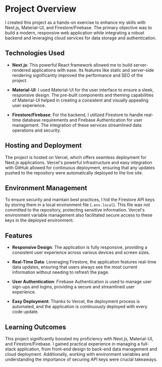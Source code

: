 # Project Overview

I created this project as a hands-on exercise to enhance my skills with Next.js, Material-UI, and Firestore/Firebase. The primary objective was to build a modern, responsive web application while integrating a robust backend and leveraging cloud services for data storage and authentication.

## Technologies Used

- **Next.js**: This powerful React framework allowed me to build server-rendered applications with ease. Its features like static and server-side rendering significantly improved the performance and SEO of the project.
  
- **Material-UI**: I used Material-UI for the user interface to ensure a sleek, responsive design. The pre-built components and theming capabilities of Material-UI helped in creating a consistent and visually appealing user experience.
  
- **Firestore/Firebase**: For the backend, I utilized Firestore to handle real-time database requirements and Firebase Authentication for user management. The integration of these services streamlined data operations and security.

## Hosting and Deployment

The project is hosted on Vercel, which offers seamless deployment for Next.js applications. Vercel's powerful infrastructure and easy integration with GitHub allowed for continuous deployment, ensuring that any updates pushed to the repository were automatically deployed to the live site.

## Environment Management

To ensure security and maintain best practices, I hid the Firestore API keys by storing them in a local environment file (`.env.local`). This file was not committed to the repository, protecting sensitive information. Vercel's environment variable management also facilitated secure access to these keys in the deployed environment.

## Features

- **Responsive Design**: The application is fully responsive, providing a consistent user experience across various devices and screen sizes.
  
- **Real-Time Data**: Leveraging Firestore, the application features real-time data updates, ensuring that users always see the most current information without needing to refresh the page.
  
- **User Authentication**: Firebase Authentication is used to manage user sign-ups and logins, providing a secure and streamlined user experience.
  
- **Easy Deployment**: Thanks to Vercel, the deployment process is automated, and the application is continuously deployed with every code update.

## Learning Outcomes

This project significantly boosted my proficiency with Next.js, Material-UI, and Firestore/Firebase. I gained practical experience in managing a full-stack application, from front-end design to back-end data management and cloud deployment. Additionally, working with environment variables and understanding the importance of securing API keys were crucial takeaways.
